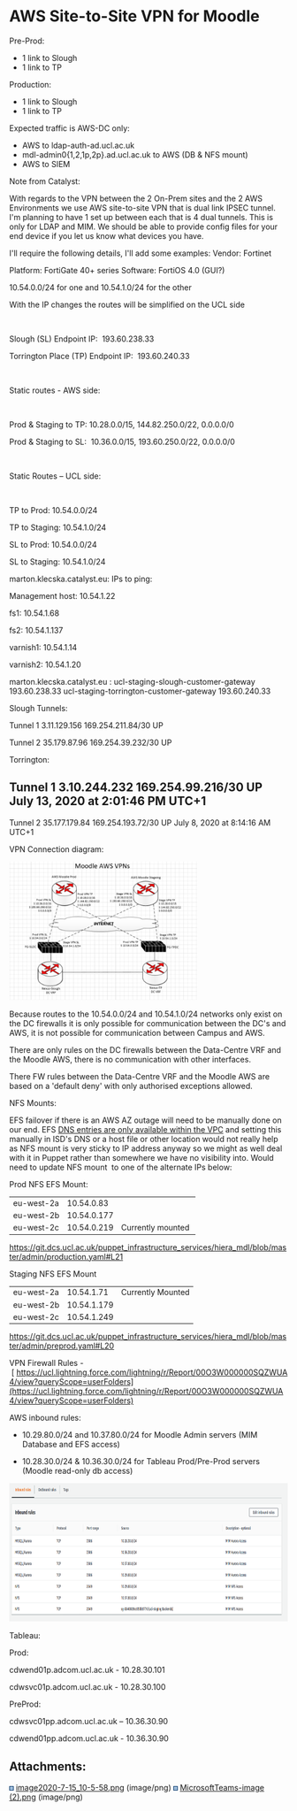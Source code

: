 # AWS Site-to-Site VPN for Moodle

Pre-Prod:

-   1 link to Slough
-   1 link to TP

Production:

-   1 link to Slough
-   1 link to TP

Expected traffic is AWS-DC only:

-   AWS to ldap-auth-ad.ucl.ac.uk
-   mdl-admin0{1,2,1p,2p}.ad.ucl.ac.uk to AWS (DB & NFS mount)
-   AWS to SIEM

Note from Catalyst:

With regards to the VPN between the 2 On-Prem sites and the 2 AWS Environments we use AWS site-to-site VPN that is dual link IPSEC tunnel. I'm planning to have 1 set up between each that is 4 dual tunnels. This is only for LDAP and MIM. We should be able to provide config files for your end device if you let us know what devices you have.

I'll require the following details, I'll add some examples:
Vendor: Fortinet

Platform: FortiGate 40+ series
Software: FortiOS 4.0 (GUI?)

10.54.0.0/24 for one and 10.54.1.0/24 for the other

With the IP changes the routes will be simplified on the UCL side

 

Slough (SL) Endpoint IP:  193.60.238.33

Torrington Place (TP) Endpoint IP:  193.60.240.33

 

Static routes - AWS side:

 

Prod & Staging to TP: 10.28.0.0/15, 144.82.250.0/22, 0.0.0.0/0

Prod & Staging to SL:  10.36.0.0/15, 193.60.250.0/22, 0.0.0.0/0

 

Static Routes – UCL side:

 

TP to Prod: 10.54.0.0/24

TP to Staging: 10.54.1.0/24

SL to Prod: 10.54.0.0/24

SL to Staging: 10.54.1.0/24

marton.klecska.catalyst.eu:
IPs to ping:

Management host: 10.54.1.22

fs1: 10.54.1.68

fs2: 10.54.1.137

varnish1: 10.54.1.14

varnish2: 10.54.1.20

marton.klecska.catalyst.eu :
ucl-staging-slough-customer-gateway 193.60.238.33
ucl-staging-torrington-customer-gateway 193.60.240.33

Slough Tunnels:

Tunnel 1
3.11.129.156
169.254.211.84/30
UP

Tunnel 2
35.179.87.96
169.254.39.232/30
UP

Torrington:

Tunnel 1
3.10.244.232
169.254.99.216/30
UP
July 13, 2020 at 2:01:46 PM UTC+1
-

Tunnel 2
35.177.179.84
169.254.193.72/30
UP
July 8, 2020 at 8:14:16 AM UTC+1

VPN Connection diagram:

<img src="attachments/137150647/137160835.png" height="250" />

Because routes to the 10.54.0.0/24 and 10.54.1.0/24 networks only exist on the DC firewalls it is only possible for communication between the DC's and AWS, it is not possible for communication between Campus and AWS.

There are only rules on the DC firewalls between the Data-Centre VRF and the Moodle AWS, there is no communication with other interfaces.

There FW rules between the Data-Centre VRF and the Moodle AWS are based on a 'default deny' with only authorised exceptions allowed.

NFS Mounts:

EFS failover if there is an AWS AZ outage will need to be manually done on our end. EFS [DNS entries are only available within the VPC](https://docs.aws.amazon.com/efs/latest/ug/manage-fs-access-vpc-peering.html) and setting this manually in ISD's DNS or a host file or other location would not really help as NFS mount is very sticky to IP address anyway so we might as well deal with it in Puppet rather than somewhere we have no visibility into. Would need to update NFS mount  to one of the alternate IPs below:

Prod NFS EFS Mount:

<table>
<tbody>
<tr class="odd">
<td>eu-west-2a</td>
<td>10.54.0.83</td>
<td><br />
</td>
</tr>
<tr class="even">
<td>eu-west-2b</td>
<td>10.54.0.177</td>
<td><br />
</td>
</tr>
<tr class="odd">
<td>eu-west-2c</td>
<td>10.54.0.219</td>
<td>Currently mounted </td>
</tr>
</tbody>
</table>

<https://git.dcs.ucl.ac.uk/puppet_infrastructure_services/hiera_mdl/blob/master/admin/production.yaml#L21>

Staging NFS EFS Mount

<table>
<tbody>
<tr class="odd">
<td>eu-west-2a</td>
<td>10.54.1.71</td>
<td>Currently Mounted</td>
</tr>
<tr class="even">
<td>eu-west-2b</td>
<td>10.54.1.179</td>
<td><br />
</td>
</tr>
<tr class="odd">
<td>eu-west-2c</td>
<td>10.54.1.249</td>
<td><br />
</td>
</tr>
</tbody>
</table>

<https://git.dcs.ucl.ac.uk/puppet_infrastructure_services/hiera_mdl/blob/master/admin/preprod.yaml#L20>

VPN Firewall Rules - [ https://ucl.lightning.force.com/lightning/r/Report/00O3W000000SQZWUA4/view?queryScope=userFolders](https://ucl.lightning.force.com/lightning/r/Report/00O3W000000SQZWUA4/view?queryScope=userFolders)

AWS inbound rules:

-   10.29.80.0/24 and 10.37.80.0/24 for Moodle Admin servers (MIM Database and EFS access)

-   10.28.30.0/24 & 10.36.30.0/24 for Tableau Prod/Pre-Prod servers (Moodle read-only db access)

<img src="attachments/137150647/143459420.png" height="250" />

Tableau:

Prod:

cdwend01p.adcom.ucl.ac.uk - 10.28.30.101

cdwsvc01p.adcom.ucl.ac.uk - 10.28.30.100

PreProd:

cdwsvc01pp.adcom.ucl.ac.uk – 10.36.30.90

cdwend01pp.adcom.ucl.ac.uk - 10.36.30.90

## Attachments:

<img src="images/icons/bullet_blue.gif" width="8" height="8" /> [image2020-7-15\_10-5-58.png](attachments/137150647/137160835.png) (image/png)
<img src="images/icons/bullet_blue.gif" width="8" height="8" /> [MicrosoftTeams-image (2).png](attachments/137150647/143459420.png) (image/png)

